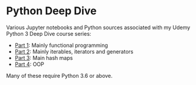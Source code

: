 Python Deep Dive
================

Various Jupyter notebooks and Python sources associated with my Udemy Python 3 Deep Dive course series:

- [Part 1](https://www.udemy.com/python-3-deep-dive-part-1/): Mainly functional programming
- [Part 2](https://www.udemy.com/python-3-deep-dive-part-2/): Mainly iterables, iterators and generators
- [Part 3](https://www.udemy.com/python-3-deep-dive-part-3/): Main hash maps
- [Part 4](https://www.udemy.com/python-3-deep-dive-part-4/): OOP

Many of these require Python 3.6 or above.
